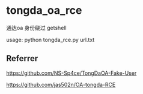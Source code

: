# tongda_oa_rce
通达oa 身份绕过 getshell

usage:
python tongda_rce.py url.txt

## Referrer
https://github.com/NS-Sp4ce/TongDaOA-Fake-User

https://github.com/jas502n/OA-tongda-RCE
